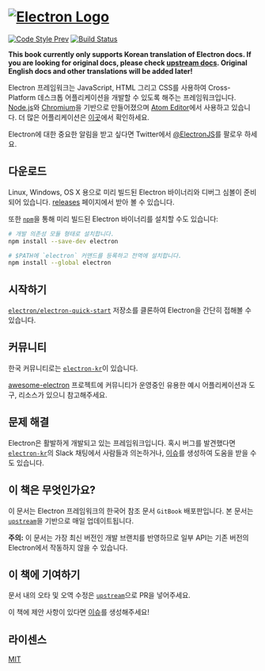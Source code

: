 # [![Electron Logo](http://electron.atom.io/images/electron-logo.svg)](http://electron.atom.io/)

[![Code Style Prev](https://img.shields.io/badge/code%20style-prev-32c8fc.svg)](https://github.com/preco21/eslint-config-prev)
[![Build Status](https://travis-ci.org/preco21/electron-docs.svg?branch=source)](https://travis-ci.org/preco21/electron-docs)

**This book currently only supports Korean translation of Electron docs. If you are looking for original docs, please check [upstream docs](https://github.com/electron/electron/blob/master/docs/README.md). Original English docs and other translations will be added later!**

Electron 프레임워크는 JavaScript, HTML 그리고 CSS를 사용하여 Cross-Platform 데스크톱 어플리케이션을 개발할 수 있도록 해주는 프레임워크입니다. [Node.js](https://nodejs.org/)와 [Chromium](http://www.chromium.org)을 기반으로 만들어졌으며 [Atom Editor](https://github.com/atom/atom)에서 사용하고 있습니다. 더 많은 어플리케이션은 [이곳](http://electron.atom.io/apps)에서 확인하세요.

Electron에 대한 중요한 알림을 받고 싶다면 Twitter에서 [@ElectronJS](https://twitter.com/electronjs)를 팔로우 하세요.

## 다운로드

Linux, Windows, OS X 용으로 미리 빌드된 Electron 바이너리와 디버그 심볼이 준비되어 있습니다. [releases](https://github.com/electron/electron/releases) 페이지에서 받아 볼 수 있습니다.

또한 [`npm`](https://docs.npmjs.com/)을 통해 미리 빌드된 Electron 바이너리를 설치할 수도 있습니다:

```sh
# 개발 의존성 모듈 형태로 설치합니다.
npm install --save-dev electron

# $PATH에 `electron` 커맨드를 등록하고 전역에 설치합니다.
npm install --global electron
```

## 시작하기

[`electron/electron-quick-start`](https://github.com/electron/electron-quick-start) 저장소를 클론하여 Electron을 간단히 접해볼 수 있습니다.

## 커뮤니티

한국 커뮤니티로는 [`electron-kr`][electron-kr]이 있습니다.

[awesome-electron](https://github.com/sindresorhus/awesome-electron) 프로젝트에 커뮤니티가 운영중인 유용한 예시 어플리케이션과 도구, 리소스가 있으니 참고해주세요.

## 문제 해결

Electron은 활발하게 개발되고 있는 프레임워크입니다. 혹시 버그를 발견했다면 [`electron-kr`][electron-kr]의 Slack 채팅에서 사람들과 의논하거나, [이슈](https://github.com/electron/electron/issues/new)를 생성하여 도움을 받을 수도 있습니다.

## 이 책은 무엇인가요?

이 문서는 Electron 프레임워크의 한국어 참조 문서 `GitBook` 배포판입니다. 본 문서는 [`upstream`][upstream]을 기반으로 매일 업데이트됩니다.

**주의:** 이 문서는 가장 최신 버전인 개발 브랜치를 반영하므로 일부 API는 기존 버전의 Electron에서 작동하지 않을 수 있습니다.

## 이 책에 기여하기

문서 내의 오타 및 오역 수정은 [`upstream`][upstream]으로 PR을 넣어주세요.

이 책에 제안 사항이 있다면 [이슈](https://github.com/preco21/electron-docs/issues/new)를 생성해주세요!

## 라이센스

[MIT](http://preco.mit-license.org/)

[upstream]: https://github.com/electron/electron
[electron-kr]: http://www.meetup.com/electron-kr/
